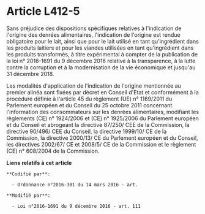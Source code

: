 # Article L412-5

Sans préjudice des dispositions spécifiques relatives à l'indication de  l'origine des denrées alimentaires, l'indication de
l'origine est rendue  obligatoire pour le lait, ainsi que pour le lait utilisé en tant  qu'ingrédient dans les produits
laitiers et pour les viandes utilisées  en tant qu'ingrédient dans les produits transformés, à titre  expérimental à compter
de la publication de la loi n° 2016-1691 du 9  décembre 2016 relative à la transparence, à la lutte contre la  corruption et
à la modernisation de la vie économique et jusqu'au 31  décembre 2018. 

Les modalités d'application de  l'indication de l'origine mentionnée au premier alinéa sont fixées par  décret en Conseil
d'Etat et conformément à la procédure définie à  l'article 45 du règlement (UE) n° 1169/2011 du Parlement européen et du
Conseil du 25 octobre 2011 concernant l'information des consommateurs  sur les denrées alimentaires, modifiant les règlements
(CE) n° 1924/2006  et (CE) n° 1925/2006 du Parlement européen et du Conseil et abrogeant  la directive 87/250/ CEE de la
Commission, la directive 90/496/ CEE du  Conseil, la directive 1999/10/ CE de la Commission, la directive  2000/13/ CE du
Parlement européen et du Conseil, les directives 2002/67/  CE et 2008/5/ CE de la Commission et le règlement (CE) n° 608/2004
de  la Commission.

**Liens relatifs à cet article**

	**Codifié par**:

	  - Ordonnance n°2016-301 du 14 mars 2016 - art.

	**Modifié par**:

	  - Loi n°2016-1691 du 9 décembre 2016 - art. 111
